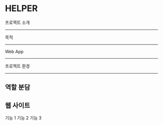 # HELPER

프로젝트 소개

------

목적

------

Web App

------

프로젝트 환경

------

역할 분담 
------

웹 사이트
------
기능 1
기능 2
기능 3
